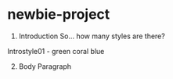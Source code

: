 # newbie-project

1. Introduction
So... how many styles are there?

Introstyle01 - green coral blue

2. Body Paragraph